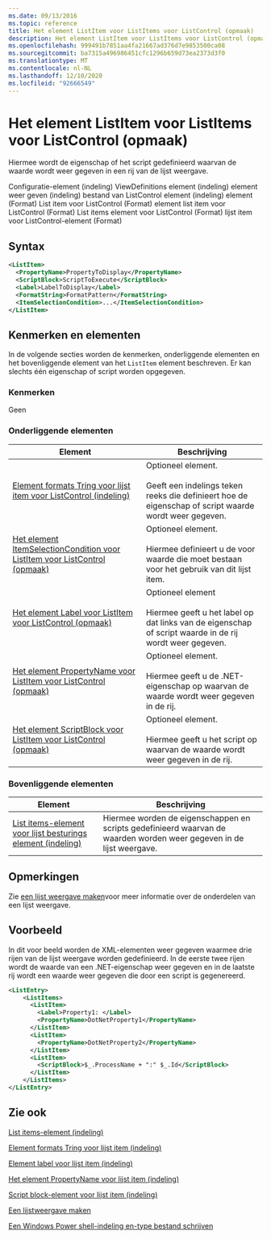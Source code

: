 ```yaml
---
ms.date: 09/13/2016
ms.topic: reference
title: Het element ListItem voor ListItems voor ListControl (opmaak)
description: Het element ListItem voor ListItems voor ListControl (opmaak)
ms.openlocfilehash: 999491b7851aa4fa21667ad376d7e9853500ca08
ms.sourcegitcommit: ba7315a496986451cfc1296b659d73ea2373d3f0
ms.translationtype: MT
ms.contentlocale: nl-NL
ms.lasthandoff: 12/10/2020
ms.locfileid: "92666549"
---
```

# <a name="listitem-element-for-listitems-for-listcontrol-format"></a>Het element ListItem voor ListItems voor ListControl (opmaak)

Hiermee wordt de eigenschap of het script gedefinieerd waarvan de waarde wordt weer gegeven in een rij van de lijst weergave.

Configuratie-element (indeling) ViewDefinitions element (indeling) element weer geven (indeling) bestand van ListControl element (indeling) element (Format) List item voor ListControl (Format) element list item voor ListControl (Format) List items element voor ListControl (Format) lijst item voor ListControl-element (Format)

## <a name="syntax"></a>Syntax

```xml
<ListItem>
  <PropertyName>PropertyToDisplay</PropertyName>
  <ScriptBlock>ScriptToExecute</ScriptBlock>
  <Label>LabelToDisplay</Label>
  <FormatString>FormatPattern</FormatString>
  <ItemSelectionCondition>...</ItemSelectionCondition>
</ListItem>
```

## <a name="attributes-and-elements"></a>Kenmerken en elementen

In de volgende secties worden de kenmerken, onderliggende elementen en het bovenliggende element van het `ListItem` element beschreven. Er kan slechts één eigenschap of script worden opgegeven.

### <a name="attributes"></a>Kenmerken

Geen

### <a name="child-elements"></a>Onderliggende elementen

|Element|Beschrijving|
|-------------|-----------------|
|[Element formats Tring voor lijst item voor ListControl (indeling)](./formatstring-element-for-listitem-for-listcontrol-format.md)|Optioneel element.<br /><br /> Geeft een indelings teken reeks die definieert hoe de eigenschap of script waarde wordt weer gegeven.|
|[Het element ItemSelectionCondition voor ListItem voor ListControl (opmaak)](./itemselectioncondition-element-for-listitem-for-listcontrol-format.md)|Optioneel element.<br /><br /> Hiermee definieert u de voor waarde die moet bestaan voor het gebruik van dit lijst item.|
|[Het element Label voor ListItem voor ListControl (opmaak)](./label-element-for-listitem-for-listcontrol-format.md)|Optioneel element<br /><br /> Hiermee geeft u het label op dat links van de eigenschap of script waarde in de rij wordt weer gegeven.|
|[Het element PropertyName voor ListItem voor ListControl (opmaak)](./propertyname-element-for-listitem-for-listcontrol-format.md)|Optioneel element.<br /><br /> Hiermee geeft u de .NET-eigenschap op waarvan de waarde wordt weer gegeven in de rij.|
|[Het element ScriptBlock voor ListItem voor ListControl (opmaak)](./scriptblock-element-for-listitem-for-listcontrol-format.md)|Optioneel element.<br /><br /> Hiermee geeft u het script op waarvan de waarde wordt weer gegeven in de rij.|

### <a name="parent-elements"></a>Bovenliggende elementen

|Element|Beschrijving|
|-------------|-----------------|
|[List items-element voor lijst besturings element (indeling)](./listitems-element-for-listentry-for-listcontrol-format.md)|Hiermee worden de eigenschappen en scripts gedefinieerd waarvan de waarden worden weer gegeven in de lijst weergave.|

## <a name="remarks"></a>Opmerkingen

Zie [een lijst weergave maken](./creating-a-list-view.md)voor meer informatie over de onderdelen van een lijst weergave.

## <a name="example"></a>Voorbeeld

In dit voor beeld worden de XML-elementen weer gegeven waarmee drie rijen van de lijst weergave worden gedefinieerd. In de eerste twee rijen wordt de waarde van een .NET-eigenschap weer gegeven en in de laatste rij wordt een waarde weer gegeven die door een script is gegenereerd.

```xml
<ListEntry>
    <ListItems>
      <ListItem>
        <Label>Property1: </Label>
        <PropertyName>DotNetProperty1</PropertyName>
      </ListItem>
      <ListItem>
        <PropertyName>DotNetProperty2</PropertyName>
      </ListItem>
      <ListItem>
        <ScriptBlock>$_.ProcessName + ":" $_.Id</ScriptBlock>
      </ListItem>
    </ListItems>
</ListEntry>

```

## <a name="see-also"></a>Zie ook

[List items-element (indeling)](./listitems-element-for-listentry-for-listcontrol-format.md)

[Element formats Tring voor lijst item (indeling)](./formatstring-element-for-listitem-for-listcontrol-format.md)

[Element label voor lijst item (indeling)](./label-element-for-listitem-for-listcontrol-format.md)

[Het element PropertyName voor lijst item (indeling)](./propertyname-element-for-listitem-for-listcontrol-format.md)

[Script block-element voor lijst item (indeling)](./scriptblock-element-for-listitem-for-listcontrol-format.md)

[Een lijstweergave maken](./creating-a-list-view.md)

[Een Windows Power shell-indeling en-type bestand schrijven](./writing-a-powershell-formatting-file.md)
